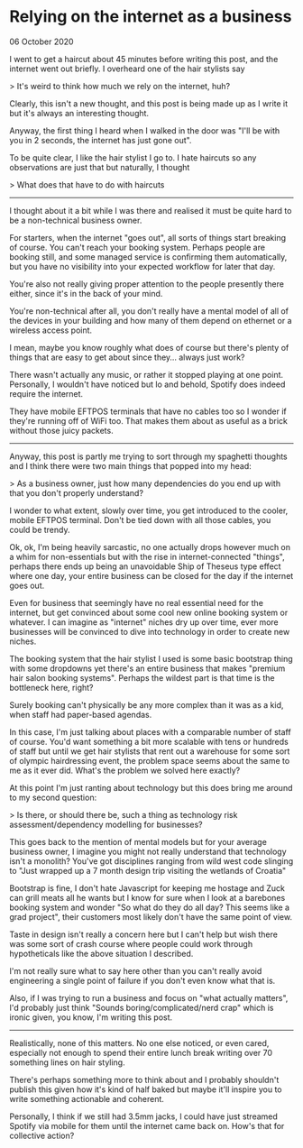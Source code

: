 # Relying on the internet as a business
06 October 2020

I went to get a haircut about 45 minutes before writing this post, and the internet went out briefly. I overheard one of the hair stylists say

&gt; It&#39;s weird to think how much we rely on the internet, huh?

Clearly, this isn&#39;t a new thought, and this post is being made up as I write it but it&#39;s always an interesting thought.

Anyway, the first thing I heard when I walked in the door was &#34;I&#39;ll be with you in 2 seconds, the internet has just gone out&#34;.

To be quite clear, I like the hair stylist I go to. I hate haircuts so any observations are just that but naturally, I thought

&gt; What does that have to do with haircuts

---

I thought about it a bit while I was there and realised it must be quite hard to be a non-technical business owner.

For starters, when the internet &#34;goes out&#34;, all sorts of things start breaking of course. You can&#39;t reach your booking system. Perhaps people are booking still, and some managed service is confirming them automatically, but you have no visibility into your expected workflow for later that day.

You&#39;re also not really giving proper attention to the people presently there either, since it&#39;s in the back of your mind.

You&#39;re non-technical after all, you don&#39;t really have a mental model of all of the devices in your building and how many of them depend on ethernet or a wireless access point.

I mean, maybe you know roughly what does of course but there&#39;s plenty of things that are easy to get about since they… always just work?

There wasn&#39;t actually any music, or rather it stopped playing at one point. Personally, I wouldn&#39;t have noticed but lo and behold, Spotify does indeed require the internet.

They have mobile EFTPOS terminals that have no cables too so I wonder if they&#39;re running off of WiFi too. That makes them about as useful as a brick without those juicy packets.

---

Anyway, this post is partly me trying to sort through my spaghetti thoughts and I think there were two main things that popped into my head:

&gt; As a business owner, just how many dependencies do you end up with that you don&#39;t properly understand?

I wonder to what extent, slowly over time, you get introduced to the cooler, mobile EFTPOS terminal. Don&#39;t be tied down with all those cables, you could be trendy.

Ok, ok, I&#39;m being heavily sarcastic, no one actually drops however much on a whim for non-essentials but with the rise in internet-connected &#34;things&#34;, perhaps there ends up being an unavoidable Ship of Theseus type effect where one day, your entire business can be closed for the day if the internet goes out.

Even for business that seemingly have no real essential need for the internet, but get convinced about some cool new online booking system or whatever. I can imagine as &#34;internet&#34; niches dry up over time, ever more businesses will be convinced to dive into technology in order to create new niches.

The booking system that the hair stylist I used is some basic bootstrap thing with some dropdowns yet there&#39;s an entire business that makes &#34;premium hair salon booking systems&#34;. Perhaps the wildest part is that time is the bottleneck here, right?

Surely booking can&#39;t physically be any more complex than it was as a kid, when staff had paper-based agendas.

In this case, I&#39;m just talking about places with a comparable number of staff of course. You&#39;d want something a bit more scalable with tens or hundreds of staff but until we get hair stylists that rent out a warehouse for some sort of olympic hairdressing event, the problem space seems about the same to me as it ever did. What&#39;s the problem we solved here exactly?

At this point I&#39;m just ranting about technology but this does bring me around to my second question:

&gt; Is there, or should there be, such a thing as technology risk assessment/dependency modelling for businesses?

This goes back to the mention of mental models but for your average business owner, I imagine you might not really understand that technology isn&#39;t a monolith? You&#39;ve got disciplines ranging from wild west code slinging to &#34;Just wrapped up a 7 month design trip visiting the wetlands of Croatia&#34;

Bootstrap is fine, I don&#39;t hate Javascript for keeping me hostage and Zuck can grill meats all he wants but I know for sure when I look at a barebones booking system and wonder &#34;So what do they do all day? This seems like a grad project&#34;, their customers most likely don&#39;t have the same point of view.

Taste in design isn&#39;t really a concern here but I can&#39;t help but wish there was some sort of crash course where people could work through hypotheticals like the above situation I described.

I&#39;m not really sure what to say here other than you can&#39;t really avoid engineering a single point of failure if you don&#39;t even know what that is.

Also, if I was trying to run a business and focus on &#34;what actually matters&#34;, I&#39;d probably just think &#34;Sounds boring/complicated/nerd crap&#34; which is ironic given, you know, I&#39;m writing this post.

---

Realistically, none of this matters. No one else noticed, or even cared, especially not enough to spend their entire lunch break writing over 70 something lines on hair styling.

There&#39;s perhaps something more to think about and I probably shouldn&#39;t publish this given how it&#39;s kind of half baked but maybe it&#39;ll inspire you to write something actionable and coherent.

Personally, I think if we still had 3.5mm jacks, I could have just streamed Spotify via mobile for them until the internet came back on. How&#39;s that for collective action?
